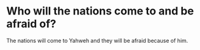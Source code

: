 # Who will the nations come to and be afraid of?

The nations will come to Yahweh and they will be afraid because of him.
